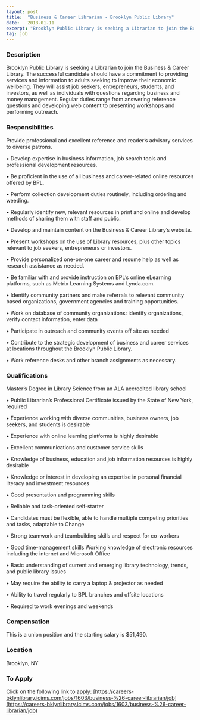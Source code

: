 ```yaml
---
layout: post
title:  "Business & Career Librarian - Brooklyn Public Library"
date:   2018-01-11
excerpt: "Brooklyn Public Library is seeking a Librarian to join the Business & Career Library. The successful candidate should have a commitment to providing services and information to adults seeking to improve their economic wellbeing. They will assist job seekers, entrepreneurs, students, and investors, as well as individuals with questions regarding..."
tag: job
---
```


### Description   

Brooklyn Public Library is seeking a Librarian to join the Business & Career Library. The successful candidate should have a commitment to providing services and information to adults seeking to improve their economic wellbeing. They will assist job seekers, entrepreneurs, students, and investors, as well as individuals with questions regarding business and money management. Regular duties range from answering reference questions and developing web content to presenting workshops and performing outreach. 



### Responsibilities   

Provide professional and excellent reference and reader’s advisory services to diverse patrons. 

• Develop expertise in business information, job search tools and professional development resources. 

• Be proficient in the use of all business and career-related online resources offered by BPL.

• Perform collection development duties routinely, including ordering and weeding.

• Regularly identify new, relevant resources in print and online and develop methods of sharing them with staff and public. 

• Develop and maintain content on the Business & Career Library’s website.

• Present workshops on the use of Library resources, plus other topics relevant to job seekers, entrepreneurs or investors.       

• Provide personalized one-on-one career and resume help as well as research assistance as needed.

• Be familiar with and provide instruction on BPL’s online eLearning platforms, such as Metrix Learning Systems and Lynda.com.

• Identify community partners and make referrals to relevant community based organizations, government agencies and training opportunities.

• Work on database of community organizations: identify organizations, verify contact information, enter data 

• Participate in outreach and community events off site as needed

• Contribute to the strategic development of business and career services at locations throughout the Brooklyn Public Library. 

• Work reference desks and other branch assignments as necessary.



### Qualifications   

Master’s Degree in Library Science from an ALA accredited library school 

• Public Librarian’s Professional Certificate issued by the State of New York, required

• Experience working with diverse communities, business owners, job seekers, and students is desirable

• Experience with online learning platforms is highly desirable

• Excellent communications and customer service skills

• Knowledge of business, education and job information resources is highly desirable

• Knowledge or interest in developing an expertise in personal financial literacy and investment resources

• Good presentation and programming skills

• Reliable and task-oriented self-starter

• Candidates must be flexible, able to handle multiple competing priorities and tasks, adaptable to Change

• Strong teamwork and teambuilding skills and respect for co-workers

• Good time-management skills
Working knowledge of electronic resources including the internet and Microsoft Office

• Basic understanding of current and emerging library technology, trends, and public library issues 

• May require the ability to carry a laptop & projector as needed

• Ability to travel regularly to BPL branches and offsite locations

• Required to work evenings and weekends 




### Compensation   

This is a union position and the starting salary is $51,490.


### Location   

Brooklyn, NY




### To Apply   

Click on the following link to apply: [https://careers-bklynlibrary.icims.com/jobs/1603/business-%26-career-librarian/job](https://careers-bklynlibrary.icims.com/jobs/1603/business-%26-career-librarian/job) 





